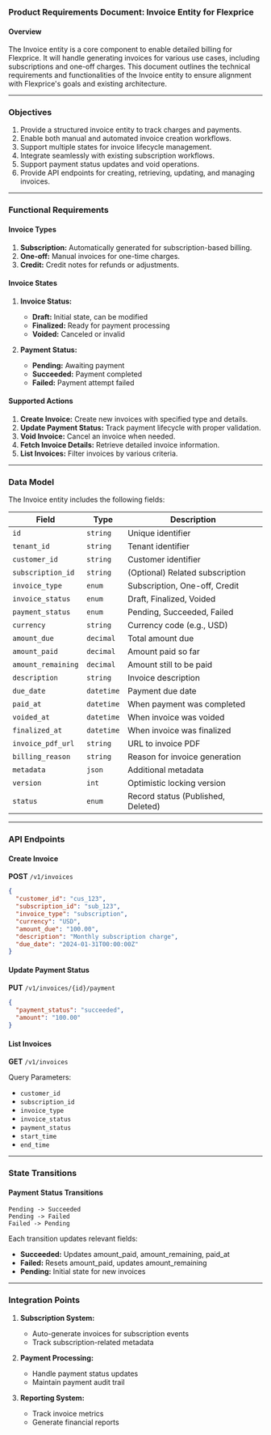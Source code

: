 ### Product Requirements Document: Invoice Entity for Flexprice

#### Overview

The Invoice entity is a core component to enable detailed billing for Flexprice. It will handle generating invoices for various use cases, including subscriptions and one-off charges. This document outlines the technical requirements and functionalities of the Invoice entity to ensure alignment with Flexprice's goals and existing architecture.

---

### Objectives

1. Provide a structured invoice entity to track charges and payments.
2. Enable both manual and automated invoice creation workflows.
3. Support multiple states for invoice lifecycle management.
4. Integrate seamlessly with existing subscription workflows.
5. Support payment status updates and void operations.
6. Provide API endpoints for creating, retrieving, updating, and managing invoices.

---

### Functional Requirements

#### Invoice Types

1. **Subscription:** Automatically generated for subscription-based billing.
2. **One-off:** Manual invoices for one-time charges.
3. **Credit:** Credit notes for refunds or adjustments.

#### Invoice States

1. **Invoice Status:**
   - **Draft:** Initial state, can be modified
   - **Finalized:** Ready for payment processing
   - **Voided:** Canceled or invalid

2. **Payment Status:**
   - **Pending:** Awaiting payment
   - **Succeeded:** Payment completed
   - **Failed:** Payment attempt failed

#### Supported Actions

1. **Create Invoice:** Create new invoices with specified type and details.
2. **Update Payment Status:** Track payment lifecycle with proper validation.
3. **Void Invoice:** Cancel an invoice when needed.
4. **Fetch Invoice Details:** Retrieve detailed invoice information.
5. **List Invoices:** Filter invoices by various criteria.

---

### Data Model

The Invoice entity includes the following fields:

| Field             | Type         | Description                                               |
| ----------------- | ------------ | --------------------------------------------------------- |
| `id`              | `string`     | Unique identifier                                         |
| `tenant_id`       | `string`     | Tenant identifier                                         |
| `customer_id`     | `string`     | Customer identifier                                       |
| `subscription_id` | `string`     | (Optional) Related subscription                           |
| `invoice_type`    | `enum`       | Subscription, One-off, Credit                             |
| `invoice_status`  | `enum`       | Draft, Finalized, Voided                                  |
| `payment_status`  | `enum`       | Pending, Succeeded, Failed                                |
| `currency`        | `string`     | Currency code (e.g., USD)                                 |
| `amount_due`      | `decimal`    | Total amount due                                          |
| `amount_paid`     | `decimal`    | Amount paid so far                                        |
| `amount_remaining`| `decimal`    | Amount still to be paid                                   |
| `description`     | `string`     | Invoice description                                       |
| `due_date`        | `datetime`   | Payment due date                                          |
| `paid_at`         | `datetime`   | When payment was completed                                |
| `voided_at`       | `datetime`   | When invoice was voided                                   |
| `finalized_at`    | `datetime`   | When invoice was finalized                                |
| `invoice_pdf_url` | `string`     | URL to invoice PDF                                        |
| `billing_reason`  | `string`     | Reason for invoice generation                             |
| `metadata`        | `json`       | Additional metadata                                        |
| `version`         | `int`        | Optimistic locking version                                |
| `status`          | `enum`       | Record status (Published, Deleted)                        |

---

### API Endpoints

#### Create Invoice

**POST** `/v1/invoices`

```json
{
  "customer_id": "cus_123",
  "subscription_id": "sub_123",
  "invoice_type": "subscription",
  "currency": "USD",
  "amount_due": "100.00",
  "description": "Monthly subscription charge",
  "due_date": "2024-01-31T00:00:00Z"
}
```

#### Update Payment Status

**PUT** `/v1/invoices/{id}/payment`

```json
{
  "payment_status": "succeeded",
  "amount": "100.00"
}
```

#### List Invoices

**GET** `/v1/invoices`

Query Parameters:
- `customer_id`
- `subscription_id`
- `invoice_type`
- `invoice_status`
- `payment_status`
- `start_time`
- `end_time`

---

### State Transitions

#### Payment Status Transitions

```
Pending -> Succeeded
Pending -> Failed
Failed -> Pending
```

Each transition updates relevant fields:
- **Succeeded:** Updates amount_paid, amount_remaining, paid_at
- **Failed:** Resets amount_paid, updates amount_remaining
- **Pending:** Initial state for new invoices

---

### Integration Points

1. **Subscription System:**
   - Auto-generate invoices for subscription events
   - Track subscription-related metadata

2. **Payment Processing:**
   - Handle payment status updates
   - Maintain payment audit trail

3. **Reporting System:**
   - Track invoice metrics
   - Generate financial reports
